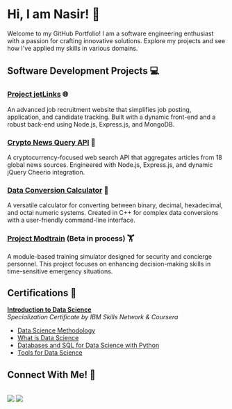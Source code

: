 # Hi, I am Nasir! :wave:

Welcome to my GitHub Portfolio! I am a software engineering enthusiast with a passion for crafting innovative solutions. Explore my projects and see how I've applied my skills in various domains.

## Software Development Projects :computer:

### [Project jetLinks](https://github.com/s-nasir/jetLinksProject) :globe_with_meridians:
 
An advanced job recruitment website that simplifies job posting, application, and candidate tracking. Built with a dynamic front-end and a robust back-end using Node.js, Express.js, and MongoDB.

### [Crypto News Query API](https://github.com/s-nasir/cryptoNewsAPI) :newspaper:
 
A cryptocurrency-focused web search API that aggregates articles from 18 global news sources. Engineered with Node.js, Express.js, and dynamic jQuery Cheerio integration.

### [Data Conversion Calculator](https://github.com/s-nasir/dataConversionCalci) :abacus:
  
A versatile calculator for converting between binary, decimal, hexadecimal, and octal numeric systems. Created in C++ for complex data conversions with a user-friendly command-line interface.

### [Project Modtrain](https://github.com/s-nasir/ModTrain) (Beta in process) :weight_lifting:

A module-based training simulator designed for security and concierge personnel. This project focuses on enhancing decision-making skills in time-sensitive emergency situations. 

## Certifications :bookmark_tabs:
[**Introduction to Data Science**](https://www.coursera.org/account/accomplishments/specialization/5LXTPTACWN36?utm_source=link&utm_medium=certificate&utm_content=cert_image&utm_campaign=sharing_cta&utm_product=s12n)
</br>*Specialization Certificate by IBM Skills Network & Coursera*
- [Data Science Methodology](https://www.coursera.org/account/accomplishments/verify/74HDQQERG92K?utm_source=link&utm_medium=certificate&utm_content=cert_image&utm_campaign=sharing_cta&utm_product=course)
- [What is Data Science](https://www.coursera.org/account/accomplishments/verify/EXX6TUR74Q9A?utm_source=link&utm_medium=certificate&utm_content=cert_image&utm_campaign=sharing_cta&utm_product=course)
- [Databases and SQL for Data Science with Python](https://www.coursera.org/account/accomplishments/verify/XNUXGHGWB67H?utm_source=link&utm_medium=certificate&utm_content=cert_image&utm_campaign=sharing_cta&utm_product=course)
- [Tools for Data Science](https://www.coursera.org/account/accomplishments/verify/CXLH2PX9XULQ?utm_source=link&utm_medium=certificate&utm_content=cert_image&utm_campaign=sharing_cta&utm_product=course)

## Connect With Me! :calling:
</br> [<img src="https://img.shields.io/badge/LinkedIn-0077B5?style=for-the-badge&logo=linkedin&logoColor=white">](https://www.linkedin.com/in/syed-nasir/)  [<img src="https://img.shields.io/badge/Gmail-D14836?style=for-the-badge&logo=gmail&logoColor=white">](mailto:snasirh09@gmail.com) 




